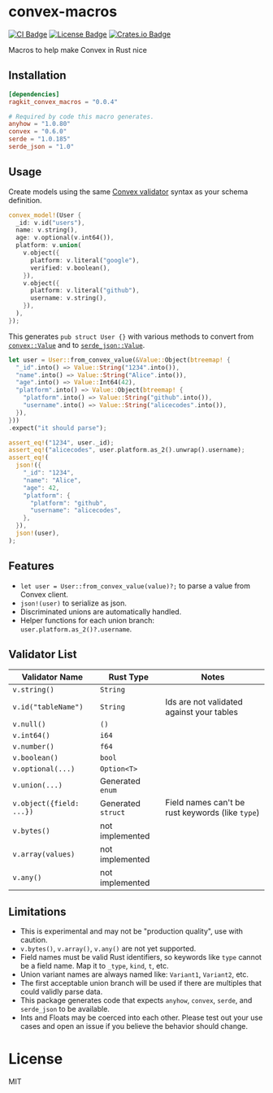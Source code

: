 # convex-macros

[![CI Badge](https://github.com/ragkit/convex-macros/actions/workflows/ci.yml/badge.svg)](https://github.com/ragkit/convex-macros/actions/workflows/ci.yml) [![License Badge](https://img.shields.io/badge/license-MIT-blue)](./LICENSE) [![Crates.io Badge](https://img.shields.io/crates/v/ragkit_convex_macros)](https://crates.io/crates/ragkit_convex_macros)

Macros to help make Convex in Rust nice

## Installation

```toml
[dependencies]
ragkit_convex_macros = "0.0.4"

# Required by code this macro generates.
anyhow = "1.0.80"
convex = "0.6.0"
serde = "1.0.185"
serde_json = "1.0"
```

## Usage

Create models using the same [Convex validator](https://docs.convex.dev/functions/args-validation#convex-values) syntax as your schema definition.

```rust
convex_model!(User {
  _id: v.id("users"),
  name: v.string(),
  age: v.optional(v.int64()),
  platform: v.union(
    v.object({
      platform: v.literal("google"),
      verified: v.boolean(),
    }),
    v.object({
      platform: v.literal("github"),
      username: v.string(),
    }),
  ),
});
```

This generates `pub struct User {}` with various methods to convert from [`convex::Value`](https://docs.rs/convex/0.6.0/convex/enum.Value.html) and to [`serde_json::Value`](https://docs.rs/serde_json/latest/serde_json/enum.Value.html).

```rust
let user = User::from_convex_value(&Value::Object(btreemap! {
  "_id".into() => Value::String("1234".into()),
  "name".into() => Value::String("Alice".into()),
  "age".into() => Value::Int64(42),
  "platform".into() => Value::Object(btreemap! {
    "platform".into() => Value::String("github".into()),
    "username".into() => Value::String("alicecodes".into()),
  }),
}))
.expect("it should parse");

assert_eq!("1234", user._id);
assert_eq!("alicecodes", user.platform.as_2().unwrap().username);
assert_eq!(
  json!({
    "_id": "1234",
    "name": "Alice",
    "age": 42,
    "platform": {
      "platform": "github",
      "username": "alicecodes",
    },
  }),
  json!(user),
);
```

## Features

- `let user = User::from_convex_value(value)?;` to parse a value from Convex client.
- `json!(user)` to serialize as json.
- Discriminated unions are automatically handled.
- Helper functions for each union branch: `user.platform.as_2()?.username`.

## Validator List

| Validator Name           | Rust Type          | Notes                                            |
| ------------------------ | ------------------ | ------------------------------------------------ |
| `v.string()`             | `String`           |                                                  |
| `v.id("tableName")`      | `String`           | Ids are not validated against your tables        |
| `v.null()`               | `()`               |                                                  |
| `v.int64()`              | `i64`              |                                                  |
| `v.number()`             | `f64`              |                                                  |
| `v.boolean()`            | `bool`             |                                                  |
| `v.optional(...)`        | `Option<T>`        |                                                  |
| `v.union(...)`           | Generated `enum`   |                                                  |
| `v.object({field: ...})` | Generated `struct` | Field names can't be rust keywords (like `type`) |
| `v.bytes()`              | not implemented    |                                                  |
| `v.array(values)`        | not implemented    |                                                  |
| `v.any()`                | not implemented    |                                                  |

## Limitations

- This is experimental and may not be "production quality", use with caution.
- `v.bytes()`, `v.array()`, `v.any()` are not yet supported.
- Field names must be valid Rust identifiers, so keywords like `type` cannot be a field name. Map it to `_type`, `kind`, `t`, etc.
- Union variant names are always named like: `Variant1`, `Variant2`, etc.
- The first acceptable union branch will be used if there are multiples that could validly parse data.
- This package generates code that expects `anyhow`, `convex`, `serde`, and `serde_json` to be available.
- Ints and Floats may be coerced into each other. Please test out your use cases and open an issue if you believe the behavior should change.

# License

MIT
